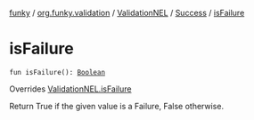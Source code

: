 [funky](../../../index.md) / [org.funky.validation](../../index.md) / [ValidationNEL](../index.md) / [Success](index.md) / [isFailure](.)

# isFailure

`fun isFailure(): `[`Boolean`](https://kotlinlang.org/api/latest/jvm/stdlib/kotlin/-boolean/index.html)

Overrides [ValidationNEL.isFailure](../is-failure.md)

Return True if the given value is a Failure, False otherwise.

